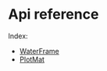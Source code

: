 # Api reference

Index:

* [WaterFrame](waterframe/index_waterframe.md)
* [PlotMat](plotmap/index_plotmap.md)